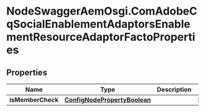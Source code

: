 # NodeSwaggerAemOsgi.ComAdobeCqSocialEnablementAdaptorsEnablementResourceAdaptorFactoProperties

## Properties

Name | Type | Description | Notes
------------ | ------------- | ------------- | -------------
**isMemberCheck** | [**ConfigNodePropertyBoolean**](ConfigNodePropertyBoolean.md) |  | [optional] 


